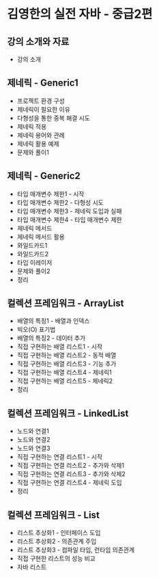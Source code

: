 # 김영한의 실전 자바 - 중급2편

## 강의 소개와 자료

- 강의 소개

## 제네릭 - Generic1

- 프로젝트 환경 구성
- 제네릭이 필요한 이유
- 다형성을 통한 중복 해결 시도
- 제네릭 적용
- 제네릭 용어와 관례
- 제네릭 활용 예제
- 문제와 풀이1

## 제네릭 - Generic2

- 타입 매개변수 제한1 - 시작
- 타입 매개변수 제한2 - 다형성 시도
- 타입 매개변수 제한3 - 제네릭 도입과 실패
- 타입 매개변수 제한4 - 타입 매개변수 제한
- 제네릭 메서드
- 제네릭 메서드 활용
- 와일드카드1
- 와일드카드2
- 타입 이레이저
- 문제와 풀이2
- 정리

## 컬렉션 프레임워크 - ArrayList

- 배열의 특징1 - 배열과 인덱스
- 빅오(O) 표기법
- 배열의 특징2 - 데이터 추가
- 직접 구현하는 배열 리스트1 - 시작
- 직접 구현하는 배열 리스트2 - 동적 배열
- 직접 구현하는 배열 리스트3 - 기능 추가
- 직접 구현하는 배열 리스트4 - 제네릭1
- 직접 구현하는 배열 리스트5 - 제네릭2
- 정리

## 컬렉션 프레임워크 - LinkedList

- 노드와 연결1
- 노드와 연결2
- 노드와 연결3
- 직접 구현하는 연결 리스트1 - 시작
- 직접 구현하는 연결 리스트2 - 추가와 삭제1
- 직접 구현하는 연결 리스트3 - 추가와 삭제2
- 직접 구현하는 연결 리스트4 - 제네릭 도입
- 정리

## 컬렉션 프레임워크 - List

- 리스트 추상화1 - 인터페이스 도입
- 리스트 추상화2 - 의존관계 주입
- 리스트 추상화3 - 컴파일 타임, 런타임 의존관계
- 직접 구현한 리스트의 성능 비교
- 자바 리스트